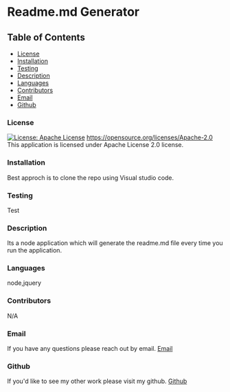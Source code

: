 
  # Readme.md Generator
  ## Table of Contents
  * [License](#license)
  * [Installation](#installation)
  * [Testing](#testing)
  * [Description](#description)
  * [Languages](#languages)
  * [Contributors](#contributors)
  * [Email](#email)
  * [Github](#github)
   
  ### License
  [![License: Apache License](https://img.shields.io/badge/License-Apache_2.0-blue.svg)](https://opensource.org/licenses/Apache-2.0)
  https://opensource.org/licenses/Apache-2.0
  This application is licensed under Apache License 2.0 license.
  ### Installation
  Best approch is to clone the repo using Visual studio code.
  ### Testing
  Test
  ### Description
  Its a node application which will generate the readme.md file every time you run the application.
  ### Languages
  node,jquery
  ### Contributors
  N/A
  ### Email
  If you have any questions please reach out by email. 
  [Email](shuklaprerana01@gmail.com)
  
  ### Github
  If you'd like to see my other work please visit my github.
  [Github](https://github.com/Preranashukla)
   